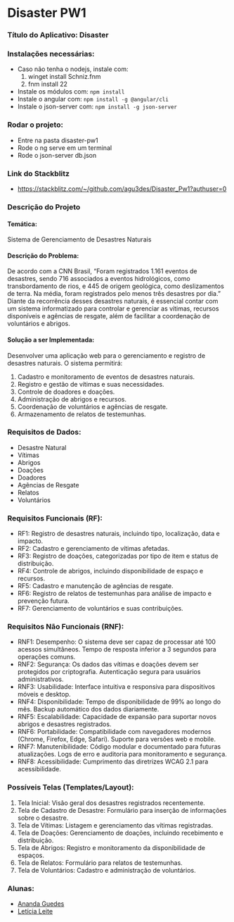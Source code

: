 # Disaster PW1
### Título do Aplicativo: Disaster

### Instalações necessárias:
- Caso não tenha o nodejs, instale com:
    1. winget install Schniz.fnm
    2. fnm install 22
- Instale os módulos com: `npm install`
- Instale o angular com: `npm install -g @angular/cli`
- Instale o json-server com: `npm install -g json-server`

### Rodar o projeto:
- Entre na pasta disaster-pw1
- Rode o ng serve em um terminal
- Rode o json-server db.json

### Link do Stackblitz
- https://stackblitz.com/~/github.com/agu3des/Disaster_Pw1?authuser=0 

### Descrição do Projeto

#### Temática: 
Sistema de Gerenciamento de Desastres Naturais

#### Descrição do Problema:
De acordo com a CNN Brasil, “Foram registrados 1.161 eventos de desastres, sendo 716 associados a eventos hidrológicos, como transbordamento de rios, e 445 de origem geológica, como deslizamentos de terra. Na média, foram registrados pelo menos três desastres por dia.” Diante da recorrência desses desastres naturais, é essencial contar com um sistema informatizado para controlar e gerenciar as vítimas, recursos disponíveis e agências de resgate, além de facilitar a coordenação de voluntários e abrigos.

#### Solução a ser Implementada: 
Desenvolver uma aplicação web para o gerenciamento e registro de desastres naturais. O sistema permitirá:
1. Cadastro e monitoramento de eventos de desastres naturais.
2. Registro e gestão de vítimas e suas necessidades.
3. Controle de doadores e doações.
4. Administração de abrigos e recursos.
5. Coordenação de voluntários e agências de resgate.
6. Armazenamento de relatos de testemunhas.

### Requisitos de Dados:
- Desastre Natural
- Vítimas
- Abrigos
- Doações
- Doadores
- Agências de Resgate
- Relatos
- Voluntários

### Requisitos Funcionais (RF):
- RF1: Registro de desastres naturais, incluindo tipo, localização, data e impacto.
- RF2: Cadastro e gerenciamento de vítimas afetadas.
- RF3: Registro de doações, categorizadas por tipo de item e status de distribuição.
- RF4: Controle de abrigos, incluindo disponibilidade de espaço e recursos.
- RF5: Cadastro e manutenção de agências de resgate.
- RF6: Registro de relatos de testemunhas para análise de impacto e prevenção futura.
- RF7: Gerenciamento de voluntários e suas contribuições.

### Requisitos Não Funcionais (RNF):
- RNF1: Desempenho: O sistema deve ser capaz de processar até 100 acessos simultâneos. Tempo de resposta inferior a 3 segundos para operações comuns.
- RNF2: Segurança: Os dados das vítimas e doações devem ser protegidos por criptografia. Autenticação segura para usuários administrativos.
- RNF3: Usabilidade: Interface intuitiva e responsiva para dispositivos móveis e desktop.
- RNF4: Disponibilidade: Tempo de disponibilidade de 99% ao longo do mês. Backup automático dos dados diariamente.
- RNF5: Escalabilidade: Capacidade de expansão para suportar novos abrigos e desastres registrados.
- RNF6: Portabilidade: Compatibilidade com navegadores modernos (Chrome, Firefox, Edge, Safari). Suporte para versões web e mobile.
- RNF7: Manutenibilidade: Código modular e documentado para futuras atualizações. Logs de erro e auditoria para monitoramento e segurança.
- RNF8: Acessibilidade: Cumprimento das diretrizes WCAG 2.1 para acessibilidade.

### Possíveis Telas (Templates/Layout):
1. Tela Inicial: Visão geral dos desastres registrados recentemente.
2. Tela de Cadastro de Desastre: Formulário para inserção de informações sobre o desastre.
3. Tela de Vítimas: Listagem e gerenciamento das vítimas registradas.
4. Tela de Doações: Gerenciamento de doações, incluindo recebimento e distribuição.
5. Tela de Abrigos: Registro e monitoramento da disponibilidade de espaços.
6. Tela de Relatos: Formulário para relatos de testemunhas.
7. Tela de Voluntários: Cadastro e administração de voluntários.

### Alunas: 
- [Ananda Guedes](https://github.com/agu3des)
- [Letícia Leite](https://github.com/l-e-t-i-c-i-a)
